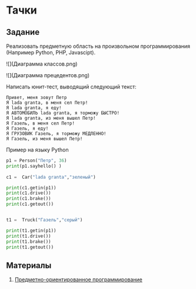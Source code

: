 # Тачки

## Задание

Реализовать предметную область на произвольном программирования (Например Python, PHP, Javascipt).

![](Диаграмма классов.png)

![](Диаграмма прецедентов.png)


Написать юнит-тест, выводящий следующий текст:

```
Привет, меня зовут Петр
Я lada granta, в меня сел Петр!
Я lada granta, я еду!
Я АВТОМОБИЛЬ lada granta, я торможу БЫСТРО!
Я lada granta, из меня вышел Петр!
Я Газель, в меня сел Петр!
Я Газель, я еду!
Я ГРУЗОВИК Газель, я торможу МЕДЛЕННО!
Я Газель, из меня вышел Петр!
```

Пример на языку Python

```python
p1 = Person("Петр", 36)
print(p1.sayhello() )
    
c1 =  Car("lada granta","зеленый")

print(c1.getin(p1))
print(c1.drive())
print(c1.brake())
print(c1.getout())


t1 =  Truck("Газель","серый")

print(t1.getin(p1))
print(t1.drive())
print(t1.brake())
print(t1.getout())
```

## Материалы

1. [Предметно-ориентированное программирование](https://docs.itpatrol.ru/docs/ddd)
